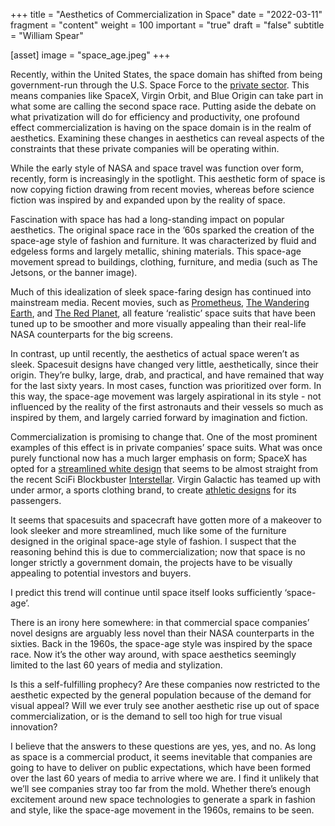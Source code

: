 +++
title = "Aesthetics of Commercialization in Space"
date = "2022-03-11"
fragment = "content"
weight = 100
important = "true"
draft = "false"
subtitle = "William Spear"

[asset]
    image = "space_age.jpeg"
+++

Recently, within the United States, the space domain has shifted from being government-run through the U.S. Space Force to the [private sector](https://hbr.org/2021/02/the-commercial-space-age-is-here). This means companies like SpaceX, Virgin Orbit, and Blue Origin can take part in what some are calling the second space race. Putting aside the debate on what privatization will do for efficiency and productivity, one profound effect commercialization is having on the space domain is in the realm of aesthetics. Examining these changes in aesthetics can reveal aspects of the constraints that these private companies will be operating within.

While the early style of NASA and space travel was function over form, recently, form is increasingly in the spotlight. This aesthetic form of space is now copying fiction drawing from recent movies, whereas before science fiction was inspired by and expanded upon by the reality of space.

Fascination with space has had a long-standing impact on popular aesthetics. The original space race in the ’60s sparked the creation of the space-age style of fashion and furniture. It was characterized by fluid and edgeless forms and largely metallic, shining materials. This space-age movement spread to buildings, clothing, furniture, and media (such as The Jetsons, or the banner image).

Much of this idealization of sleek space-faring design has continued into mainstream media. Recent movies, such as [Prometheus](https://m.media-amazon.com/images/M/MV5BMzQ1NTQ2Mjk3NF5BMl5BanBnXkFtZTcwODQ1MDYxNw@@._V1_.jpg), [The Wandering Earth](https://occ-0-2794-2219.1.nflxso.net/dnm/api/v6/E8vDc_W8CLv7-yMQu8KMEC7Rrr8/AAAABYKNdU1UqnBqP5nIUBn6yBT_fy26UpvDBqxDME-IIDpqfmcI06XhGdCQNmZhx_oWKjbveh_m9BkPS1kUs6m0rd3UsX4z.jpg?r=615), and [The Red Planet](https://www.syfy.com/sites/syfy/files/2020/11/mars-movies.jpg), all feature ‘realistic’ space suits that have been tuned up to be smoother and more visually appealing than their real-life NASA counterparts for the big screens.

In contrast, up until recently, the aesthetics of actual space weren’t as sleek. Spacesuit designs have changed very little, aesthetically, since their origin. They’re bulky, large, drab, and practical, and have remained that way for the last sixty years. In most cases, function was prioritized over form. In this way, the space-age movement was largely aspirational in its style - not influenced by the reality of the first astronauts and their vessels so much as inspired by them, and largely carried forward by imagination and fiction.

Commercialization is promising to change that.  One of the most prominent examples of this effect is in private companies’ space suits. What was once purely functional now has a much larger emphasis on form; SpaceX has opted for a [streamlined white design](https://ichef.bbci.co.uk/news/976/cpsprodpb/11293/production/_112519207_spacexsuit3.jpg) that seems to be almost straight from the recent SciFi Blockbuster [Interstellar](https://cdn.onebauer.media/one/empire-tmdb/films/157336/images/xu9zaAevzQ5nnrsXN6JcahLnG4i.jpg?format=jpg&quality=80&width=960&height=540&ratio=16-9&resize=aspectfill). Virgin Galactic has teamed up with under armor, a sports clothing brand, to create [athletic designs](https://img.jakpost.net/c/2019/10/17/2019_10_17_80937_1571283274._large.jpg) for its passengers.

It seems that spacesuits and spacecraft have gotten more of a makeover to look sleeker and more streamlined, much like some of the furniture designed in the original space-age style of fashion. I suspect that the reasoning behind this is due to commercialization; now that space is no longer strictly a government domain, the projects have to be visually appealing to potential investors and buyers.

I predict this trend will continue until space itself looks sufficiently ‘space-age’.

There is an irony here somewhere: in that commercial space companies’ novel designs are arguably less novel than their NASA counterparts in the sixties. Back in the 1960s, the space-age style was inspired by the space race. Now it’s the other way around, with space aesthetics seemingly limited to the last 60 years of media and stylization.

Is this a self-fulfilling prophecy? Are these companies now restricted to the aesthetic expected by the general population because of the demand for visual appeal? Will we ever truly see another aesthetic rise up out of space commercialization, or is the demand to sell too high for true visual innovation?

I believe that the answers to these questions are yes, yes, and no. As long as space is a commercial product, it seems inevitable that companies are going to have to deliver on public expectations, which have been formed over the last 60 years of media to arrive where we are. I find it unlikely that we’ll see companies stray too far from the mold. Whether there’s enough excitement around new space technologies to generate a spark in fashion and style, like the space-age movement in the 1960s, remains to be seen.
